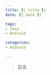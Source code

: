 ```yaml
---
title: {{ title }}
date: {{ date }}

tags:
- Java
- Android

categories:
- Android

---
```


>前言



<!--- more --->
<br/>
